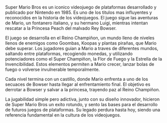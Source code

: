 Super Mario Bros es un iconico videojuego de plataformas desarrollado y publicado por Nintendo en 1985. Es uno de los titulos mas influyentes y reconocidos en la historia de los videojuegos. El juego sigue las aventuras de Mario, un fontanero italiano, y su hermano Luigi, mientras intentan rescatar a la Princesa Peach del malvado Rey Bowser.

El juego se desarrolla en el Reino Champiñon, un mundo lleno de niveles llenos de enemigos como Goombas, Koopas y plantas pirañas, que Mario debe superar. Los jugadores guian a Mario a traves de diferentes mundos, saltando entre plataformas, recogiendo monedas, y utilizando potenciadores como el Super Champiñon, la Flor de Fuego y la Estrella de la Invencibilidad. Estos elementos permiten a Mario crecer, lanzar bolas de fuego o volverse invulnerable temporalmente.

Cada nivel termina con un castillo, donde Mario enfrenta a uno de los secuaces de Bowser hasta llegar al enfrentamiento final. El objetivo es derrotar a Bowser y salvar a la princesa, trayendo paz al Reino Champiñon.

La jugabilidad simple pero adictiva, junto con su diseño innovador, hicieron de Super Mario Bros un exito rotundo, y sento las bases para el desarrollo de futuros juegos de plataformas. Su legado perdura hasta hoy, siendo una referencia fundamental en la cultura de los videojuegos.
